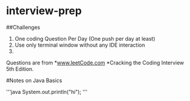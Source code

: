 # interview-prep
##Challenges 
1. One coding Question Per Day (One push per day at least)
2. Use only terminal window without any IDE interaction
3. 

Questions are from
*www.leetCode.com
*Cracking the Coding Interview 5th Edition.

#Notes on Java Basics

'''java
System.out.println("hi");
'''
